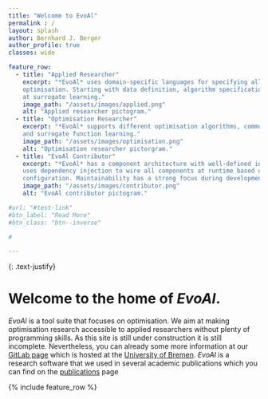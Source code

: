 ```yaml
---
title: "Welcome to EvoAl"
permalink : /
layout: splash
author: Bernhard J. Berger
author_profile: true
classes: wide

feature_row:
  - title: "Applied Researcher"
    excerpt: "*EvoAl* uses domain-specific languages for specifying all aspects of
    optimisation. Starting with data definition, algorithm specification, and ending
    at surrogate learning."
    image_path: "/assets/images/applied.png"
    alt: "Applied researcher pictogram."
  - title: "Optimisation Researcher"
    excerpt: "*EvoAl* supports different optimisation algorithms, community benchmarks,
    and surrogate function learning."
    image_path: "/assets/images/optimisation.png"
    alt: "Optimisation researcher pictorgram."
  - title: "EvoAl Contributor"
    excerpt: "*EvoAl* has a component architecture with well-defined interfaces. It
    uses dependency injection to wire all components at runtime based on user 
    configuration. Maintainability has a strong focus during development."
    image_path: "/assets/images/contributor.png"
    alt: "EvoAl contributor pictogram."

#url: "#test-link"
#btn_label: "Read More"
#btn_class: "btn--inverse"

# 

---
```


{: .text-justify}

# Welcome to the home of *EvoAl*.

*EvoAl* is a tool suite that focuses on optimisation. We aim at making optimisation research accessible
to applied researchers without plenty of programming skills. As this site is still under construction it
is still incomplete. Nevertheless, you can already some more information at our [GitLab page](https://gitlab.informatik.uni-bremen.de/evoal/source/evoal-core)
which is hosted at the [University of Bremen](https://www.uni-bremen.de). *EvoAl* is a research software
that we used in several academic publications which you can find on the [publications](pages/publications) page

{% include feature_row %}
